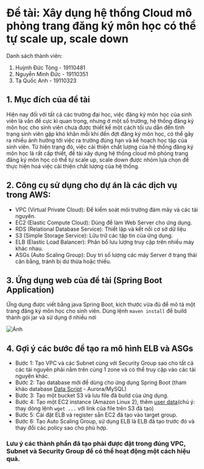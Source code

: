 # Đề tài: Xây dụng hệ thống Cloud mô phỏng trang đăng ký môn học có thể tự scale up, scale down
Danh sách thành viên:
1. Huỳnh Đức Tòng - 19110481
2. Nguyễn Minh Đức - 19110351
3. Tạ Quốc Anh - 19110323
## 1. Mục đích của đề tài
Hiện nay đối với tất cả các trường đại học, việc đăng ký môn học của sinh viên là vấn đề cực kì quan trọng, nhưng ở một số trường, hệ thống đăng ký môn học cho sinh viên chưa được thiết kế một cách tối ưu dẫn đến tình trạng sinh viên gặp khó khăn mỗi khi đến đợt đăng ký môn học, có thể gây ra nhiều ảnh hưởng tới việc ra trường đúng hạn và kế hoạch học tập của sinh viên. Từ hiện trạng đó, việc cải thiện chất lượng của hệ thống đăng ký môn học là rất cấp thiết, đề tài xây dụng hệ thống cloud mô phỏng trang đăng ký môn học có thể tự scale up, scale down được nhóm lựa chọn để thực hiện hoá việc cải thiện chất lượng của hệ thống.
## 2. Công cụ sử dụng cho dự án là các dịch vụ trong AWS:
* VPC (Virtual Private Cloud): Để kiểm soát môi trường đám mây và các tài nguyên.
* EC2 (Elastic Compute Cloud): Dùng để làm Web Server cho ứng dụng.
* RDS (Relational Database Service): Thiết lập và kết nối cơ sở dữ liệu
* S3 (Simple Storage Service): Lữu trữ các tập tin của ứng dụng.
* ELB (Elastic Load Balancer): Phân bổ lưu lượng truy cập trên nhiều máy khác nhau.
* ASGs (Auto Scaling Group): Duy trì số lượng các máy Server ở trạng thái cân bằng, tránh bị dư thừa hoặc thiếu.
## 3. Ứng dụng web của đề tài (Spring Boot Application)
Ứng dụng được viết bằng java Spring Boot, kích thước vừa đủ để mô tả một trang đăng ký môn học cho sinh viên.
Dùng lệnh `maven install` để build thành gói jar và sử dụng ở nhiều nơi

![Ảnh](https://ibb.co/3rtHHLP)
## 4. Gợi ý các bước để tạo ra mô hình ELB và ASGs
* Bước 1: Tạo VPC và các Subnet cùng với Security Group sao cho tất cả các tài nguyên phải nằm trên cùng 1 zone và có thể truy cập vào các tài nguyên khác.
* Bước 2: Tạo database mới để dùng cho ứng dụng Spring Boot (tham khảo database [Data Script](https://textsaver.flap.tv/lists/4hu6) - Aurora/MySQL)
* Bước 3: Tạo một bucket S3 và lưu file đã build của ứng dụng.
* Bước 4: Tạo một EC2 instance (Amazon Linux 2), thêm [user data](https://textsaver.flap.tv/lists/4hu8)(chú ý: thay dòng lệnh `wget ...` với link của file trên S3 đã tạo)
* Bước 5: Cài đặt ELB và register sẵn EC2 đã tạo vào target group.
* Bước 6: Tạo Auto Scaling Group, sử dụng ELB là ELB đã tạo trước đó và thay đổi các policy sao cho phù hợp.
### Lưu ý các thành phần đã tạo phải được đặt trong đúng VPC, Subnet và Security Group để có thể hoạt động một cách hiệu quả.
